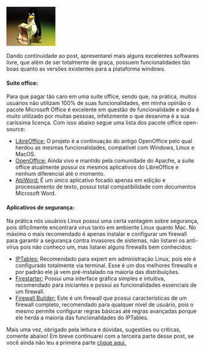 ![Migrando definitivamente para Linux](/images/mingrando-de-windows-para-linux.jpg)

Dando continuidade ao post, apresentarei mais alguns excelentes softwares livre, que além de ser totalmente de graça, possuem funcionalidades tão boas quanto as versões existentes para a plataforma windows.

#### Suite office:

Para que pagar tão caro em uma suite office, sendo que, na prática, muitos usuários não utilizam 100% de suas funcionalidades, em minha opinião o pacote Microsoft Office é excelente em questão de funcionalidade e ainda é muito utilizado por muitas pessoas, infelizmente o que desanima é a sua caríssima licença. Com isso abaixo segue uma lista dos pacote office open-source:

*   [LibreOffice:](http://www.libreoffice.org/ "LibreOffice") O projeto é a continuação do antigo OpenOffice pelo qual herdou as mesmas funcionalidades, compatível com Windows, Linux e MacOS.
*   [OpenOffice:](http://www.openoffice.org/ "OpenOffice") Ainda vivo e mantido pela comunidade do Apache, a suite office atualmente possui os mesmos aplicativos do LibreOffice e nenhum diferencial até o momento.
*   [AbiWord:](http://www.abisource.com/ "AbiWord") É um único aplicativo focado apenas em edição e processamento de texto, possui total compatibilidade com documentos Microsoft Word.

#### Aplicativos de segurança:

Na prática nós usuários Linux possui uma certa vantagem sobre segurança, pois dificilmente encontrará vírus tanto em ambiente Linux quanto Mac. No máximo o mais recomendado é apenas instalar e configurar um firewall para garantir a segurança contra invasores de sistemas, não listarei os anti-vírus pois não conheço um, mas listarei alguns firewalls bem conhecidos:

*   [IPTables:](http://www.netfilter.org/projects/iptables/index.html "IPTables") Recomendado para expert em administração Linux, pois ele é configurado totalmente via terminal. Esse é um dos melhores firewalls e por padrão ele já vem pré-instalado na maioria das distribuições.
*   [Firestarter:](http://www.fs-security.com/ "Firestarter") Possui uma interface gráfica simples e intuitiva, recomendado para iniciantes e possui as funcionalidades essenciais de um firewall.
*   [Firewall Builder:](http://www.fwbuilder.org/ "Firewall Builder") Este é um firewall que possui características de um firewall completo, recomendado para qualquer nível de usuário, pois o mesmo permite configurar regras básicas até regras avançadas porque ele herda a maioria das funcionalidades do IPTables.

Mais uma vez, obrigado pela leitura e dúvidas, sugestões ou críticas, comente abaixo! Em breve continuarei com a terceira parte desse post, se você ainda não leu a primeira parte [clique aqui.](/migrando-de-windows-para-linux-parte-1 "Migrando de Windows para Linux – Parte 1")